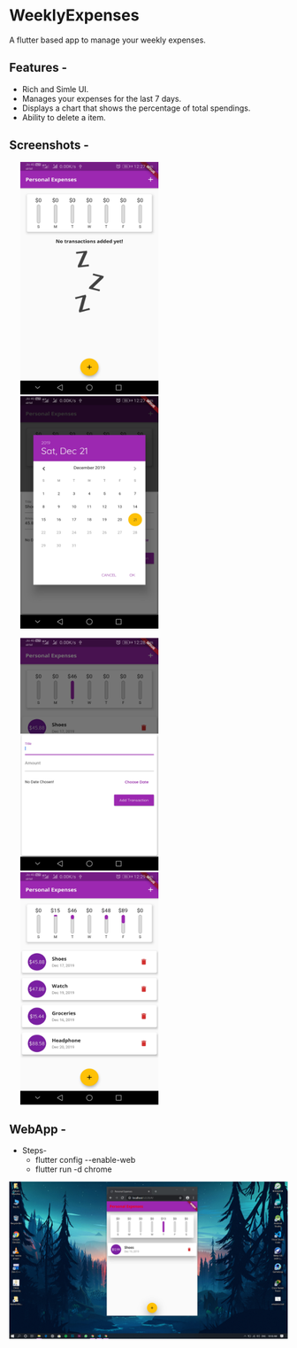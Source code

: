 
# WeeklyExpenses
A flutter based app to manage your weekly expenses.

## Features -
* Rich and Simle UI.
* Manages your expenses for the last 7 days.
* Displays a chart that shows the percentage of total spendings.
* Ability to delete a item.

## Screenshots - 
<p float="left">
<img src="https://github.com/ankushmundhra/WeeklyExpenses/blob/master/screenshots/1.jpg" width="250" height="420" hspace="20">
<img src="https://github.com/ankushmundhra/WeeklyExpenses/blob/master/screenshots/2.jpg" width="250" height="420" hspace="20">
</p>

<p float="left">
<img src="https://github.com/ankushmundhra/WeeklyExpenses/blob/master/screenshots/3.jpg" width="250" height="420" hspace="20">
<img src="https://github.com/ankushmundhra/WeeklyExpenses/blob/master/screenshots/4.jpg" width="250" height="420" hspace="20">
</p>

## WebApp - 
* Steps- 
  * flutter config --enable-web
  * flutter run -d chrome
  
<img src="https://github.com/ankushmundhra/WeeklyExpenses/blob/master/screenshots/WebApp.png" >
